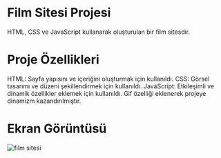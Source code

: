 # Film Sitesi Projesi

HTML, CSS ve JavaScript kullanarak oluşturulan bir film sitesdir.

# Proje Özellikleri

HTML: Sayfa yapısını ve içeriğini oluşturmak için kullanıldı.
CSS: Görsel tasarımı ve düzeni şekillendirmek için kullanıldı.
JavaScript: Etkileşimli ve dinamik özellikler eklemek için kullanıldı.
Gif özelliği eklenerek projeye dinamizm kazandırılmıştır.

# Ekran Görüntüsü


![film sitesi](https://github.com/user-attachments/assets/19926a18-7068-4c17-b3e7-50ce7b9e7dd1)
